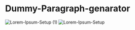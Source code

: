 # Dummy-Paragraph-genarator

![Lorem-Ipsum-Setup (1)](https://user-images.githubusercontent.com/81862443/166169728-17f6b8e0-d571-44d1-a932-7b8b885f2120.png)
![Lorem-Ipsum-Setup](https://user-images.githubusercontent.com/81862443/166169731-4d2d933d-486f-4695-a557-3a12b626b220.png)
